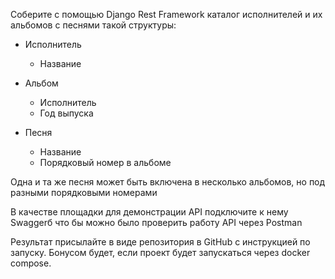 Соберите с помощью Django Rest Framework каталог исполнителей и их альбомов
с песнями такой структуры:

- Исполнитель
    - Название
    
- Альбом
    - Исполнитель
    - Год выпуска
    
- Песня
    - Название
    - Порядковый номер в альбоме
    

Одна и та же песня может быть включена в несколько альбомов, но под разными
порядковыми номерами

В качестве площадки для демонстрации API подключите к нему Swaggerб что бы можно 
было проверить работу API через Postman

Результат присылайте в виде репозитория в GitHub с инструкцией по запуску. 
Бонусом будет, если проект будет запускаться через docker compose.